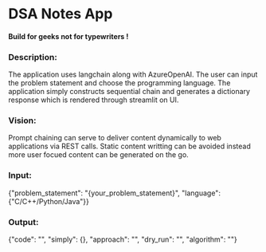 # DSA Notes App
#### Build for geeks not for typewriters !

### Description:
The application uses langchain along with AzureOpenAI.
The user can input the problem statement and choose the programming language. The application simply constructs sequential chain and generates a dictionary response which is
rendered through streamlit on UI.

### Vision:
Prompt chaining can serve to deliver content dynamically to web applications via REST calls.
Static content writting can be avoided instead more user focued content can be generated on the go.

### Input:
{"problem_statement": "{your_problem_statement}", "language": {"C/C++/Python/Java"}}

### Output:
{"code": "", "simply": {}, "approach": "", "dry_run": "", "algorithm": ""}